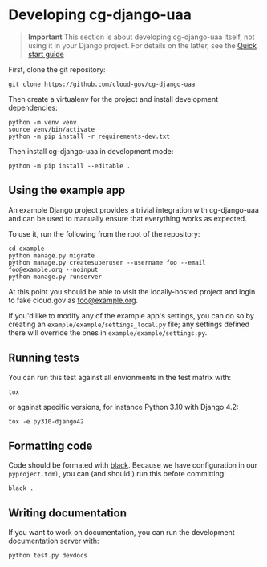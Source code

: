 # Developing cg-django-uaa

> **Important**
> This section is about developing cg-django-uaa itself, not using it in
your Django project. For details on the latter, see the
[Quick start guide](./quickstart.md)

First, clone the git repository:

```shell
git clone https://github.com/cloud-gov/cg-django-uaa
```

Then create a virtualenv for the project and install development
dependencies:

```shell
python -m venv venv
source venv/bin/activate
python -m pip install -r requirements-dev.txt
```

Then install cg-django-uaa in development mode:

```shell
python -m pip install --editable .
```

## Using the example app

An example Django project provides a trivial integration with
cg-django-uaa and can be used to manually ensure that everything works
as expected.

To use it, run the following from the root of the repository:

```shell
cd example
python manage.py migrate
python manage.py createsuperuser --username foo --email foo@example.org --noinput
python manage.py runserver
```

At this point you should be able to visit the locally-hosted project and
login to fake cloud.gov as <foo@example.org>.

If you\'d like to modify any of the example app\'s settings, you can do
so by creating an `example/example/settings_local.py` file; any settings
defined there will override the ones in `example/example/settings.py`.

## Running tests

You can run this test against all envionments in the test matrix with:

```shell
tox
```

or against specific versions, for instance Python 3.10 with Django 4.2:

```shell
tox -e py310-django42
```

## Formatting code

Code should be formated with
[black](https://black.readthedocs.io/en/stable/). Because we have
configuration in our `pyproject.toml`, you can (and should!) run this
before committing:

```shell
black .
```

## Writing documentation

If you want to work on documentation, you can run the development
documentation server with:

```shell
python test.py devdocs
```

